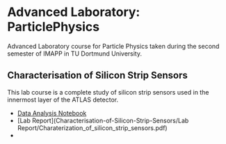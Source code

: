 # Advanced Laboratory: ParticlePhysics
Advanced Laboratory course for Particle Physics taken during the second semester of IMAPP in TU Dortmund University.

## Characterisation of Silicon Strip Sensors
This lab course is a complete study of silicon strip sensors used in the innermost layer of the ATLAS detector. 

- [Data Analysis Notebook](Characterisation-of-Silicon-Strip-Sensors/Notebook/SiliconSensorCodeAnalysis.ipynb)
- [Lab Report](Characterisation-of-Silicon-Strip-Sensors/Lab Report/Charaterization_of_silicon_strip_sensors.pdf)
- 


